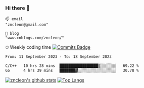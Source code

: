 ### Hi there 👋
```
📫 email
"zncleon@gmail.com"

🌱 blog
"www.cnblogs.com/zncleon/"
```

⏱ Weekly coding time
[![Commits Badge](https://badges.pufler.dev/commits/weekly/zncleon)](https://badges.pufler.dev)

<!--START_SECTION:waka-->

```txt
From: 11 September 2023 - To: 18 September 2023

C/C++   10 hrs 28 mins  █████████████████▒░░░░░░░   69.22 %
Go      4 hrs 39 mins   ███████▓░░░░░░░░░░░░░░░░░   30.78 %
```

<!--END_SECTION:waka-->

[![zncleon's github stats](https://github-readme-stats-psi-two-44.vercel.app/api?username=zncleon)](https://github.com/anuraghazra/github-readme-stats)
[![Top Langs](https://github-readme-stats-psi-two-44.vercel.app/api/top-langs/?username=zncleon&layout=compact)](https://github.com/anuraghazra/github-readme-stats)
